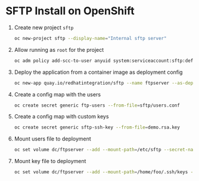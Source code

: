 # SFTP Install on OpenShift

1. Create new project `sftp`
   
    ```sh
    oc new-project sftp --display-name="Internal sftp server"
    ```
    
1. Allow running as `root` for the project

    ```sh
    oc adm policy add-scc-to-user anyuid system:serviceaccount:sftp:default
    ```

1. Deploy the application from a container image as deployment config

    ```sh
    oc new-app quay.io/redhatintegration/sftp --name ftpserver --as-deployment-config
    ```

1. Create a config map with the users

    ```sh
    oc create secret generic ftp-users --from-file=sftp/users.conf
    ```

1. Create a config map with custom keys

    ```sh
    oc create secret generic sftp-ssh-key --from-file=demo.rsa.key
    ```

1. Mount users file to deployment

    ```sh
    oc set volume dc/ftpserver --add --mount-path=/etc/sftp --secret-name=ftp-users --read-only=true
    ```

1. Mount key file to deployment

    ```sh
    oc set volume dc/ftpserver --add --mount-path=/home/foo/.ssh/keys --secret-name=sftp-ssh-key --read-only=true
    ```
